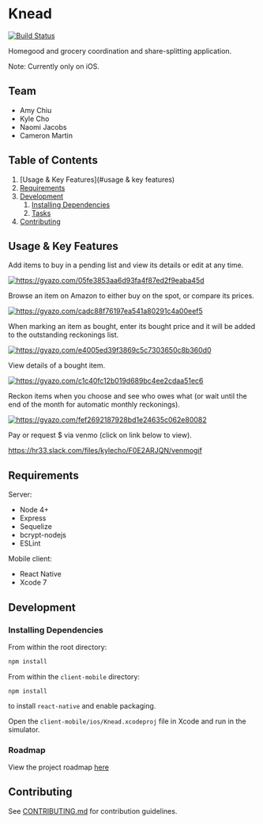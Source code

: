 # Knead

[![Build Status](https://travis-ci.org/varanosaurus/varanosaurus.svg)](https://travis-ci.org/varanosaurus/varanosaurus)

Homegood and grocery coordination and share-splitting application. 

Note: Currently only on iOS.

## Team

- Amy Chiu
- Kyle Cho
- Naomi Jacobs
- Cameron Martin

## Table of Contents

1. [Usage & Key Features](#usage & key features)
1. [Requirements](#requirements)
1. [Development](#development)
    1. [Installing Dependencies](#installing-dependencies)
    1. [Tasks](#tasks)
1. [Contributing](#contributing)

## Usage & Key Features

Add items to buy in a pending list and view its details or edit at any time.

<a href="https://gyazo.com/05fe3853aa6d93fa4f87ed2f9eaba45d"><img src="https://i.gyazo.com/05fe3853aa6d93fa4f87ed2f9eaba45d.gif" alt="https://gyazo.com/05fe3853aa6d93fa4f87ed2f9eaba45d"/></a>

Browse an item on Amazon to either buy on the spot, or compare its prices.

<a href="https://gyazo.com/cadc88f76197ea541a80291c4a00eef5"><img src="https://i.gyazo.com/cadc88f76197ea541a80291c4a00eef5.gif" alt="https://gyazo.com/cadc88f76197ea541a80291c4a00eef5"/></a>

When marking an item as bought, enter its bought price and it will be added to the outstanding reckonings list.

<a href="https://gyazo.com/e4005ed39f3869c5c7303650c8b360d0"><img src="https://i.gyazo.com/e4005ed39f3869c5c7303650c8b360d0.gif" alt="https://gyazo.com/e4005ed39f3869c5c7303650c8b360d0"/></a>

View details of a bought item.

<a href="https://gyazo.com/c1c40fc12b019d689bc4ee2cdaa51ec6"><img src="https://i.gyazo.com/c1c40fc12b019d689bc4ee2cdaa51ec6.gif" alt="https://gyazo.com/c1c40fc12b019d689bc4ee2cdaa51ec6"/></a>

Reckon items when you choose and see who owes what (or wait until the end of the month for automatic monthly reckonings).

<a href="https://gyazo.com/fef2692187928bd1e24635c062e80082"><img src="https://i.gyazo.com/fef2692187928bd1e24635c062e80082.gif" alt="https://gyazo.com/fef2692187928bd1e24635c062e80082"/></a>

Pay or request $ via venmo (click on link below to view).

https://hr33.slack.com/files/kylecho/F0E2ARJQN/venmogif


## Requirements

Server:
- Node 4+
- Express
- Sequelize
- bcrypt-nodejs
- ESLint

Mobile client:
- React Native
- Xcode 7


## Development

### Installing Dependencies

From within the root directory:

```sh
npm install
```

From within the `client-mobile` directory:
```
npm install
```
to install `react-native` and enable packaging.

Open the `client-mobile/ios/Knead.xcodeproj` file in Xcode and run in the simulator.

### Roadmap

View the project roadmap [here](LINK_TO_PROJECT_ISSUES)


## Contributing

See [CONTRIBUTING.md](CONTRIBUTING.md) for contribution guidelines.
